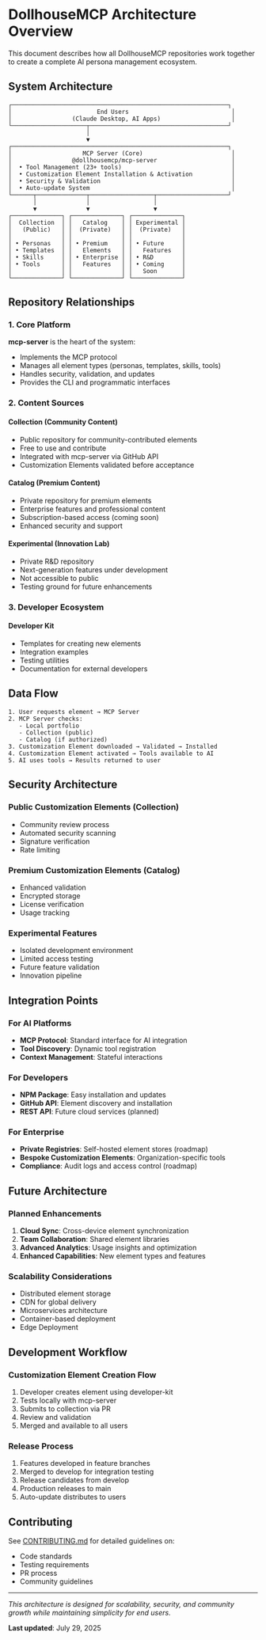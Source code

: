 # DollhouseMCP Architecture Overview

This document describes how all DollhouseMCP repositories work together to create a complete AI persona management ecosystem.

## System Architecture

```
┌─────────────────────────────────────────────────────────────┐
│                        End Users                             │
│                 (Claude Desktop, AI Apps)                    │
└─────────────────────┬───────────────────────────────────────┘
                      │
                      ▼
┌─────────────────────────────────────────────────────────────┐
│                    MCP Server (Core)                         │
│                 @dollhousemcp/mcp-server                     │
│  • Tool Management (23+ tools)                               │
│  • Customization Element Installation & Activation           │
│  • Security & Validation                                     │
│  • Auto-update System                                        │
└──────┬──────────────┬──────────────────┬────────────────────┘
       │              │                  │
       ▼              ▼                  ▼
┌──────────────┐ ┌──────────────┐ ┌──────────────┐
│  Collection  │ │   Catalog    │ │ Experimental │
│   (Public)   │ │  (Private)   │ │  (Private)   │
│              │ │              │ │              │
│ • Personas   │ │ • Premium    │ │ • Future     │
│ • Templates  │ │   Elements   │ │   Features   │
│ • Skills     │ │ • Enterprise │ │ • R&D        │
│ • Tools      │ │   Features   │ │ • Coming     │
│              │ │              │ │   Soon       │
└──────────────┘ └──────────────┘ └──────────────┘
```

## Repository Relationships

### 1. Core Platform
**mcp-server** is the heart of the system:
- Implements the MCP protocol
- Manages all element types (personas, templates, skills, tools)
- Handles security, validation, and updates
- Provides the CLI and programmatic interfaces

### 2. Content Sources

#### Collection (Community Content)
- Public repository for community-contributed elements
- Free to use and contribute
- Integrated with mcp-server via GitHub API
- Customization Elements validated before acceptance

#### Catalog (Premium Content)
- Private repository for premium elements
- Enterprise features and professional content
- Subscription-based access (coming soon)
- Enhanced security and support

#### Experimental (Innovation Lab)
- Private R&D repository
- Next-generation features under development
- Not accessible to public
- Testing ground for future enhancements

### 3. Developer Ecosystem

#### Developer Kit
- Templates for creating new elements
- Integration examples
- Testing utilities
- Documentation for external developers

## Data Flow

```
1. User requests element → MCP Server
2. MCP Server checks:
   - Local portfolio
   - Collection (public)
   - Catalog (if authorized)
3. Customization Element downloaded → Validated → Installed
4. Customization Element activated → Tools available to AI
5. AI uses tools → Results returned to user
```

## Security Architecture

### Public Customization Elements (Collection)
- Community review process
- Automated security scanning
- Signature verification
- Rate limiting

### Premium Customization Elements (Catalog)
- Enhanced validation
- Encrypted storage
- License verification
- Usage tracking

### Experimental Features
- Isolated development environment
- Limited access testing
- Future feature validation
- Innovation pipeline

## Integration Points

### For AI Platforms
- **MCP Protocol**: Standard interface for AI integration
- **Tool Discovery**: Dynamic tool registration
- **Context Management**: Stateful interactions

### For Developers
- **NPM Package**: Easy installation and updates
- **GitHub API**: Element discovery and installation
- **REST API**: Future cloud services (planned)

### For Enterprise
- **Private Registries**: Self-hosted element stores (roadmap)
- **Bespoke Customization Elements**: Organization-specific tools
- **Compliance**: Audit logs and access control (roadmap)

## Future Architecture

### Planned Enhancements
1. **Cloud Sync**: Cross-device element synchronization
2. **Team Collaboration**: Shared element libraries
3. **Advanced Analytics**: Usage insights and optimization
4. **Enhanced Capabilities**: New element types and features

### Scalability Considerations
- Distributed element storage
- CDN for global delivery
- Microservices architecture
- Container-based deployment
- Edge Deployment

## Development Workflow

### Customization Element Creation Flow
1. Developer creates element using developer-kit
2. Tests locally with mcp-server
3. Submits to collection via PR
4. Review and validation
5. Merged and available to all users

### Release Process
1. Features developed in feature branches
2. Merged to develop for integration testing
3. Release candidates from develop
4. Production releases to main
5. Auto-update distributes to users

## Contributing

See [CONTRIBUTING.md](../CONTRIBUTING.md) for detailed guidelines on:
- Code standards
- Testing requirements
- PR process
- Community guidelines

---

*This architecture is designed for scalability, security, and community growth while maintaining simplicity for end users.*

**Last updated**: July 29, 2025
